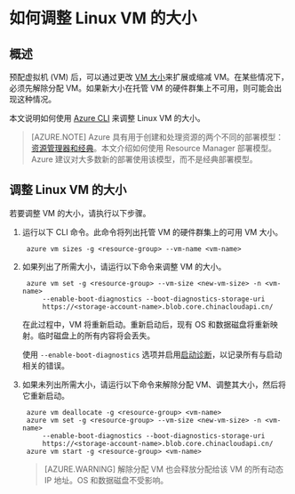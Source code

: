 <!-- ARM: tested -->

<properties
   pageTitle="如何调整 Linux VM 的大小 | Azure"
   description="如何通过更改 VM 大小来扩展或缩减 Linux 虚拟机。"
   services="virtual-machines-linux"
   documentationCenter="na"
   authors="mikewasson"
   manager="roshar"
   editor=""
   tags=""/>

<tags
	ms.service="virtual-machines-linux"
	ms.date="05/16/2016"
	wacn.date="06/27/2016"/>


# 如何调整 Linux VM 的大小

## 概述 

预配虚拟机 (VM) 后，可以通过更改 [VM 大小][vm-sizes]来扩展或缩减 VM。在某些情况下，必须先解除分配 VM。如果新大小在托管 VM 的硬件群集上不可用，则可能会出现这种情况。

本文说明如何使用 [Azure CLI][azure-cli] 来调整 Linux VM 的大小。

> [AZURE.NOTE] Azure 具有用于创建和处理资源的两个不同的部署模型：[资源管理器和经典](/documentation/articles/resource-manager-deployment-model/)。本文介绍如何使用 Resource Manager 部署模型。Azure 建议对大多数新的部署使用该模型，而不是经典部署模型。


## 调整 Linux VM 的大小 

若要调整 VM 的大小，请执行以下步骤。

1. 运行以下 CLI 命令。此命令将列出托管 VM 的硬件群集上的可用 VM 大小。

    	azure vm sizes -g <resource-group> --vm-name <vm-name>

2. 如果列出了所需大小，请运行以下命令来调整 VM 的大小。

	    azure vm set -g <resource-group> --vm-size <new-vm-size> -n <vm-name>  
	        --enable-boot-diagnostics --boot-diagnostics-storage-uri
	        https://<storage-account-name>.blob.core.chinacloudapi.cn/ 

    在此过程中，VM 将重新启动。重新启动后，现有 OS 和数据磁盘将重新映射。临时磁盘上的所有内容将会丢失。

    使用 `--enable-boot-diagnostics` 选项并启用[启动诊断][boot-diagnostics]，以记录所有与启动相关的错误。

3. 如果未列出所需大小，请运行以下命令来解除分配 VM、调整其大小，然后将它重新启动。

	    azure vm deallocate -g <resource-group> <vm-name>
	    azure vm set -g <resource-group> --vm-size <new-vm-size> -n <vm-name>  
	        --enable-boot-diagnostics --boot-diagnostics-storage-uri
	        https://<storage-account-name>.blob.core.chinacloudapi.cn/ 
	    azure vm start -g <resource-group> <vm-name>

   > [AZURE.WARNING] 解除分配 VM 也会释放分配给该 VM 的所有动态 IP 地址。OS 和数据磁盘不受影响。

<!-- links -->
   
[azure-cli]: /documentation/articles/xplat-cli-install/
[boot-diagnostics]: https://azure.microsoft.com/blog/boot-diagnostics-for-virtual-machines-v2/
[vm-sizes]: /documentation/articles/virtual-machines-linux-sizes/
<!---HONumber=Mooncake_0620_2016-->